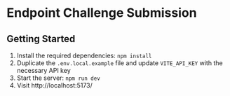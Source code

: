 # Endpoint Challenge Submission

## Getting Started

1. Install the required dependencies: `npm install`
2. Duplicate the `.env.local.example` file and update `VITE_API_KEY` with the necessary API key
3. Start the server: `npm run dev`
4. Visit http://localhost:5173/
